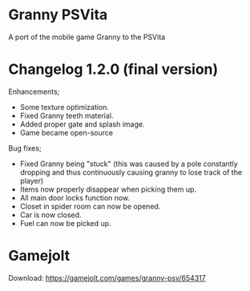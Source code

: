 # Granny PSVita
A port of the mobile game Granny to the PSVita

# Changelog 1.2.0 (final version)
Enhancements;
 - Some texture optimization.
 - Fixed Granny teeth material.
 - Added proper gate and splash image.
 - Game became open-source

Bug fixes;
 - Fixed Granny being "stuck" (this was caused by a pole constantly dropping and thus continuously causing granny to lose track of the player)
 - Items now properly disappear when picking them up.
 - All main door locks function now.
 - Closet in spider room can now be opened.
 - Car is now closed.
 - Fuel can now be picked up.

# Gamejolt
Download: https://gamejolt.com/games/granny-psv/654317
